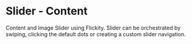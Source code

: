 # Slider - Content

Content and Image Slider using Flickity.
Slider can be orchestrated by swiping, clicking the default dots or creating a custom slider navigation.
